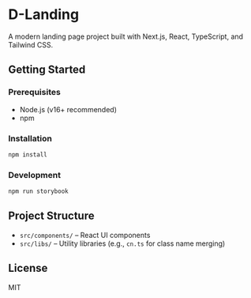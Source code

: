 # D-Landing

A modern landing page project built with Next.js, React, TypeScript, and Tailwind CSS.

## Getting Started

### Prerequisites

- Node.js (v16+ recommended)
- npm

### Installation

```bash
npm install
```

### Development

```bash
npm run storybook
```

## Project Structure

- `src/components/` – React UI components
- `src/libs/` – Utility libraries (e.g., `cn.ts` for class name merging)

## License

MIT
